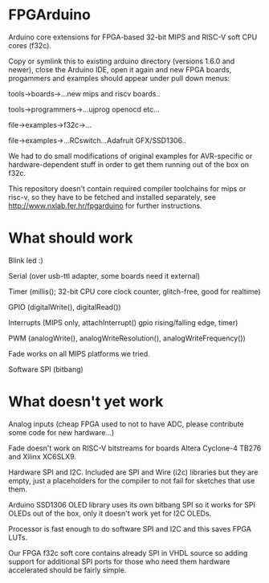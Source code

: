 # FPGArduino

Arduino core extensions for FPGA-based 32-bit MIPS and RISC-V 
soft CPU cores (f32c).

Copy or symlink this to existing arduino directory 
(versions 1.6.0 and newer), close the Arduino IDE, open
it again and new FPGA boards, progammers
and examples should appear under pull down menus:

tools->boards->...new mips and riscv boards..

tools->programmers->...ujprog openocd etc...

file->examples->f32c->...

file->examples->...RCswitch...Adafruit GFX/SSD1306..

We had to do small modifications of original examples
for AVR-specific or hardware-dependent stuff in order 
to get them running out of the box on f32c.

This repository doesn't contain required compiler toolchains
for mips or risc-v, so they have to be fetched and installed
separately, see http://www.nxlab.fer.hr/fpgarduino for further
instructions.

# What should work

Blink led :)

Serial (over usb-ttl adapter, some boards need it external)

Timer (millis(); 32-bit CPU core clock counter, glitch-free, good for realtime)

GPIO (digitalWrite(), digitalRead())

Interrupts (MIPS only, attachInterrupt() gpio rising/falling edge, timer)

PWM (analogWrite(), analogWriteResolution(), analogWriteFrequency())

Fade works on all MIPS platforms we tried.

Software SPI (bitbang)

# What doesn't yet work

Analog inputs (cheap FPGA used to not to have ADC, 
please contribute some code for new hardware...)

Fade doesn't work on RISC-V bitstreams
for boards Altera Cyclone-4 TB276 and Xilinx XC6SLX9.

Hardware SPI and I2C. Included are SPI and Wire (i2c)
libraries but they are empty, just a placeholders
for the compiler to not fail for sketches that use them.

Arduino SSD1306 OLED library uses its own bitbang SPI
so it works for SPI OLEDs out of the box, only it doesn't
work yet for I2C OLEDs.

Processor is fast enough to do software SPI and I2C
and this saves FPGA LUTs.

Our FPGA f32c soft core contains already SPI in VHDL source so
adding support for additional SPI ports for those who need
them hardware accelerated should be fairly simple.
